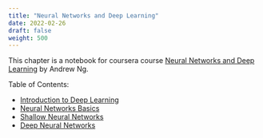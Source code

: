 ```yaml
---
title: "Neural Networks and Deep Learning"
date: 2022-02-26
draft: false
weight: 500
---
```


This chapter is a notebook for coursera course [Neural Networks and Deep Learning](https://www.coursera.org/learn/neural-networks-deep-learning) by Andrew Ng.

Table of Contents:

* [Introduction to Deep Learning](./4.1_introduction_to_deep_learning)
* [Neural Networks Basics](./4.2_neural_network_basics)
* [Shallow Neural Networks](./4.3_shallow_neural_networks)
* [Deep Neural Networks](./4.4_deep_neural_networks)
